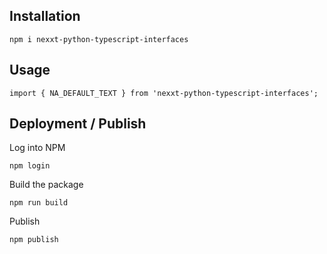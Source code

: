 ## Installation 
```
npm i nexxt-python-typescript-interfaces
```

## Usage
```
import { NA_DEFAULT_TEXT } from 'nexxt-python-typescript-interfaces';
```

## Deployment / Publish
Log into NPM
```
npm login
```
Build the package
```
npm run build
```
Publish
```
npm publish
```

